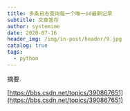 ```yaml
---
title: 多条日志查询每一个唯一id最新记录
subtitle: 文章暂存
author: systemime
date: 2020-07-16
header_img: /img/in-post/header/9.jpg
catalog: true
tags:
  - python
---
```

摘要.

<!-- more -->
[https://bbs.csdn.net/topics/390867651](https://bbs.csdn.net/topics/390867651)
